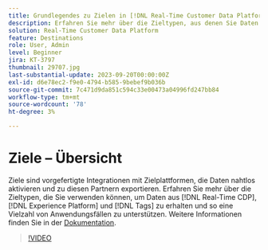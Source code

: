 ```yaml
---
title: Grundlegendes zu Zielen in [!DNL Real-Time Customer Data Platform] und [!DNL Experience Platform]
description: Erfahren Sie mehr über die Zieltypen, aus denen Sie Daten abrufen können [!DNL Real-Time CDP], [!DNL Experience Platform], and [!DNL Tags]  um eine Vielzahl von Anwendungsfällen zu unterstützen.
solution: Real-Time Customer Data Platform
feature: Destinations
role: User, Admin
level: Beginner
jira: KT-3797
thumbnail: 29707.jpg
last-substantial-update: 2023-09-20T00:00:00Z
exl-id: d6e78ec2-f9e0-4794-b585-9bebef9b036b
source-git-commit: 7c471d9da851c594c33e00473a04996fd247bb84
workflow-type: tm+mt
source-wordcount: '78'
ht-degree: 3%

---
```


# Ziele – Übersicht

Ziele sind vorgefertigte Integrationen mit Zielplattformen, die Daten nahtlos aktivieren und zu diesen Partnern exportieren. Erfahren Sie mehr über die Zieltypen, die Sie verwenden können, um Daten aus [!DNL Real-Time CDP], [!DNL Experience Platform] und [!DNL Tags] zu erhalten und so eine Vielzahl von Anwendungsfällen zu unterstützen. Weitere Informationen finden Sie in der [Dokumentation](https://experienceleague.adobe.com/docs/experience-platform/destinations/home.html?lang=de).

>[!VIDEO](https://video.tv.adobe.com/v/29707?learn=on)

